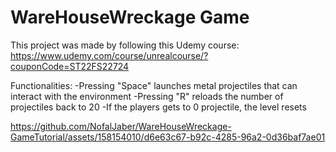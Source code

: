 # WareHouseWreckage Game
 This project was made by following this Udemy course: https://www.udemy.com/course/unrealcourse/?couponCode=ST22FS22724

 
Functionalities:
-Pressing "Space" launches metal projectiles that can interact with the environment
-Pressing "R" reloads the number of projectiles back to 20
-If the players gets to 0 projectile, the level resets


https://github.com/NofalJaber/WareHouseWreckage-GameTutorial/assets/158154010/d6e63c67-b92c-4285-96a2-0d36baf7ae01

